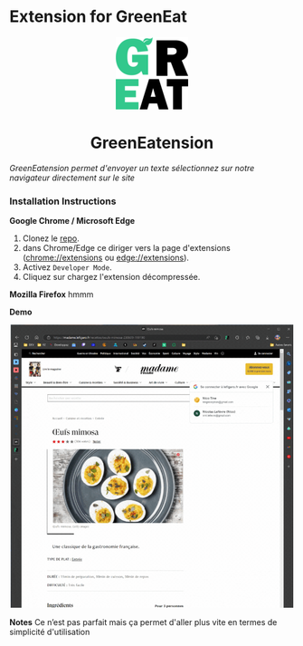 # Extension for GreenEat

<p align="center">
  <img src="/icons/icon128.png" width="128" height="128"/>
</p>

<h1 align="center">GreenEatension</h1>

*GreenEatension permet d'envoyer un texte sélectionnez sur notre navigateur directement sur le site*

### Installation Instructions
**Google Chrome / Microsoft Edge**
1. Clonez le [repo](git@github.com:Team7-DonkeySchool/GreenEatension.git).
1. dans Chrome/Edge ce diriger vers la page d'extensions ([chrome://extensions](chrome://extensions) ou [edge://extensions](edge://extensions)).
1. Activez `Developer Mode`.
1. Cliquez sur chargez l'extension décompressée.

**Mozilla Firefox**
hmmm


**Demo**
<p align="center">
  <img src="/icons/demo.gif" width="500" height="500"/>
</p>


**Notes**
Ce n’est pas parfait mais ça permet d'aller plus vite en termes de simplicité d'utilisation




